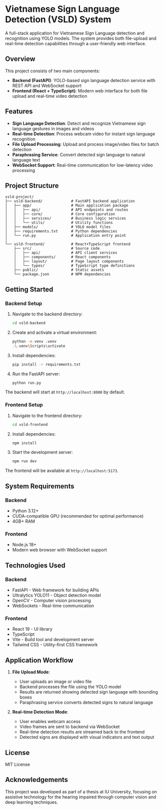 # Vietnamese Sign Language Detection (VSLD) System

A full-stack application for Vietnamese Sign Language detection and recognition using YOLO models. The system provides both file-upload and real-time detection capabilities through a user-friendly web interface.

## Overview

This project consists of two main components:

- **Backend (FastAPI)**: YOLO-based sign language detection service with REST API and WebSocket support
- **Frontend (React + TypeScript)**: Modern web interface for both file upload and real-time video detection

## Features

- **Sign Language Detection**: Detect and recognize Vietnamese sign language gestures in images and videos
- **Real-time Detection**: Process webcam video for instant sign language recognition
- **File Upload Processing**: Upload and process image/video files for batch detection
- **Paraphrasing Service**: Convert detected sign language to natural language text
- **WebSocket Support**: Real-time communication for low-latency video processing

## Project Structure

```
vsld-project/
├── vsld-backend/             # FastAPI backend application
│   ├── app/                  # Main application package
│   │   ├── api/              # API endpoints and routes
│   │   ├── core/             # Core configuration
│   │   ├── services/         # Business logic services
│   │   └── utils/            # Utility functions
│   ├── models/               # YOLO model files
│   ├── requirements.txt      # Python dependencies
│   └── run.py                # Application entry point
│
└── vsld-frontend/            # React+TypeScript frontend
    ├── src/                  # Source code
    │   ├── api/              # API client services
    │   ├── components/       # React components
    │   ├── layout/           # Page layout components
    │   └── types/            # TypeScript type definitions
    ├── public/               # Static assets
    └── package.json          # NPM dependencies
```

## Getting Started

### Backend Setup

1. Navigate to the backend directory:
   ```bash
   cd vsld-backend
   ```

2. Create and activate a virtual environment:
   ```bash
   python -m venv .venv
   .\.venv\Scripts\activate
   ```

3. Install dependencies:
   ```bash
   pip install -r requirements.txt
   ```

4. Run the FastAPI server:
   ```bash
   python run.py
   ```

The backend will start at `http://localhost:8000` by default.

### Frontend Setup

1. Navigate to the frontend directory:
   ```bash
   cd vsld-frontend
   ```

2. Install dependencies:
   ```bash
   npm install
   ```

3. Start the development server:
   ```bash
   npm run dev
   ```

The frontend will be available at `http://localhost:5173`.

## System Requirements

### Backend
- Python 3.12+
- CUDA-compatible GPU (recommended for optimal performance)
- 4GB+ RAM

### Frontend
- Node.js 18+
- Modern web browser with WebSocket support

## Technologies Used

### Backend
- FastAPI - Web framework for building APIs
- Ultralytics YOLO11 - Object detection model
- OpenCV - Computer vision processing
- WebSockets - Real-time communication

### Frontend
- React 19 - UI library
- TypeScript
- Vite - Build tool and development server
- Tailwind CSS - Utility-first CSS framework

## Application Workflow

1. **File Upload Mode**:
   - User uploads an image or video file
   - Backend processes the file using the YOLO model
   - Results are returned showing detected sign language with bounding boxes
   - Paraphrasing service converts detected signs to natural language

2. **Real-time Detection Mode**:
   - User enables webcam access
   - Video frames are sent to backend via WebSocket
   - Real-time detection results are streamed back to the frontend
   - Detected signs are displayed with visual indicators and text output

## License

MIT License

## Acknowledgements

This project was developed as part of a thesis at IU University, focusing on assistive technology for the hearing impaired through computer vision and deep learning techniques.